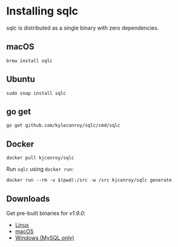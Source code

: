 # Installing sqlc

sqlc is distributed as a single binary with zero dependencies.

## macOS

```
brew install sqlc
```

## Ubuntu

```
sudo snap install sqlc
```

## go get

```
go get github.com/kyleconroy/sqlc/cmd/sqlc
```

## Docker

```
docker pull kjconroy/sqlc
```

Run `sqlc` using `docker run`:

```
docker run --rm -v $(pwd):/src -w /src kjconroy/sqlc generate
```

## Downloads

Get pre-built binaries for *v1.9.0*:

- [Linux](https://github.com/kyleconroy/sqlc/releases/download/v1.9.0/sqlc_1.9.0_linux_amd64.tar.gz)
- [macOS](https://github.com/kyleconroy/sqlc/releases/download/v1.9.0/sqlc_1.9.0_darwin_amd64.zip)
- [Windows (MySQL only)](https://github.com/kyleconroy/sqlc/releases/download/v1.9.0/sqlc_1.9.0_windows_amd64.zip)
